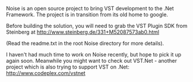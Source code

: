 Noise is an open source project to bring VST development to the .Net Framework.  The project is in transition from its old home to google.

Before building the solution, you will need to grab the VST Plugin SDK from Steinberg at http://www.steinberg.de/331+M52087573ab0.html

(Read the readme.txt in the root Noise directory for more details).

I haven't had much time to work on Noise recently, but hope to pick it up again soon.  Meanwhile you might want to check out VST.Net - another project which is also trying to support VST on .Net:  http://www.codeplex.com/vstnet